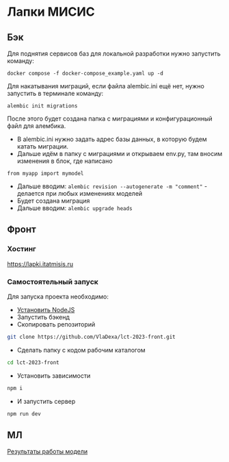 # Лапки МИСИС
## Бэк

Для поднятия сервисов баз для локальной разработки нужно запустить команду:
```
docker compose -f docker-compose_example.yaml up -d
```

Для накатывания миграций, если файла alembic.ini ещё нет, нужно запустить в терминале команду:

```
alembic init migrations
```

После этого будет создана папка с миграциями и конфигурационный файл для алембика.

- В alembic.ini нужно задать адрес базы данных, в которую будем катать миграции.
- Дальше идём в папку с миграциями и открываем env.py, там вносим изменения в блок, где написано

```
from myapp import mymodel
```

- Дальше вводим: ```alembic revision --autogenerate -m "comment"``` - делается при любых изменениях моделей
- Будет создана миграция
- Дальше вводим: ```alembic upgrade heads```
## Фронт
### Хостинг
https://lapki.itatmisis.ru
### Самостоятельный запуск
Для запуска проекта необходимо:
* [Установить NodeJS](https://nodejs.org/en/download)
* Запустить бэкенд
* Скопировать репозиторий
```bash
git clone https://github.com/VlaDexa/lct-2023-front.git
```
* Сделать папку с кодом рабочим каталогом
```bash
cd lct-2023-front
```
* Установить зависимости
```bash
npm i
```
* И запустить сервер
```bash
npm run dev
```

## МЛ
[Результаты работы модели](test.csv)
